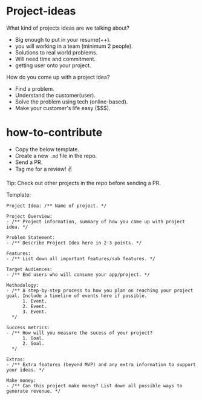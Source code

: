 # Project-ideas


What kind of projects ideas are we talking about?
- Big enough to put in your resume(++).
- you will working in a team (minimum 2 people).
- Solutions to real world problems.
- Will need time and commitment.
- getting user onto your project.


How do you come up with a project idea?
- Find a problem.
- Understand the customer(user).
- Solve the problem using tech (online-based).
- Make your customer's life easy ($$$).



# how-to-contribute

- Copy the below template.
- Create a new `.md` file in the repo.
- Send a PR.
- Tag me for a review! ✌️ 

Tip: Check out other projects in the repo before sending a PR.

Template: 
```
Project Idea: /** Name of project. */

Project Overview: 
- /** Project information, summary of how you came up with project idea. */

Problem Statement: 
- /** Describe Project Idea here in 2-3 points. */

Features: 
- /** List down all important features/sub features. */

Target Audiences: 
- /** End users who will consume your app/project. */

Methodology: 
- /** A step-by-step process to how you plan on reaching your project goal. Include a timeline of events here if possible.
      1. Event.
      2. Event.
      3. Event.
  */

Success metrics: 
- /** How will you measure the sucess of your project?  
      1. Goal.
      2. Goal. 
  */

Extras: 
- /** Extra features (beyond MVP) and any extra information to support your ideas. */

Make money:  
- /** Can this project make money? List down all possible ways to generate revenue. */

```




